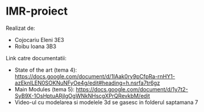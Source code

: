 # IMR-proiect

Realizat de:
* Cojocariu Eleni 3E3
* Roibu Ioana 3B3

Link catre documentatii: 
* State of the art (tema 4): https://docs.google.com/document/d/1IAak0ry9pCfpRa-rnHY1-azEknlLEN0SOKNuNFyOe4g/edit#heading=h.nsrfa7tr6gz
* Main Modules (tema 5): https://docs.google.com/document/d/1y7t2-SyB9X-1OsHptuARjIgOgWNkNHscgXPrQRevkbM/edit
* Video-ul cu modelarea si modelele 3d se gasesc in folderul saptamana 7

